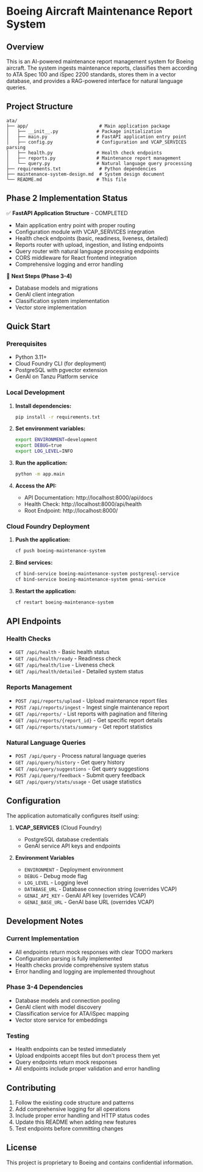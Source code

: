 # Boeing Aircraft Maintenance Report System

## Overview

This is an AI-powered maintenance report management system for Boeing aircraft. The system ingests maintenance reports, classifies them according to ATA Spec 100 and iSpec 2200 standards, stores them in a vector database, and provides a RAG-powered interface for natural language queries.

## Project Structure

```
ata/
├── app/                          # Main application package
│   ├── __init__.py              # Package initialization
│   ├── main.py                  # FastAPI application entry point
│   ├── config.py                # Configuration and VCAP_SERVICES parsing
│   ├── health.py                # Health check endpoints
│   ├── reports.py               # Maintenance report management
│   └── query.py                 # Natural language query processing
├── requirements.txt              # Python dependencies
├── maintenance-system-design.md  # System design document
└── README.md                    # This file
```

## Phase 2 Implementation Status

✅ **FastAPI Application Structure** - COMPLETED
- Main application entry point with proper routing
- Configuration module with VCAP_SERVICES integration
- Health check endpoints (basic, readiness, liveness, detailed)
- Reports router with upload, ingestion, and listing endpoints
- Query router with natural language processing endpoints
- CORS middleware for React frontend integration
- Comprehensive logging and error handling

🔄 **Next Steps (Phase 3-4)**
- Database models and migrations
- GenAI client integration
- Classification system implementation
- Vector store implementation

## Quick Start

### Prerequisites

- Python 3.11+
- Cloud Foundry CLI (for deployment)
- PostgreSQL with pgvector extension
- GenAI on Tanzu Platform service

### Local Development

1. **Install dependencies:**
   ```bash
   pip install -r requirements.txt
   ```

2. **Set environment variables:**
   ```bash
   export ENVIRONMENT=development
   export DEBUG=true
   export LOG_LEVEL=INFO
   ```

3. **Run the application:**
   ```bash
   python -m app.main
   ```

4. **Access the API:**
   - API Documentation: http://localhost:8000/api/docs
   - Health Check: http://localhost:8000/api/health
   - Root Endpoint: http://localhost:8000/

### Cloud Foundry Deployment

1. **Push the application:**
   ```bash
   cf push boeing-maintenance-system
   ```

2. **Bind services:**
   ```bash
   cf bind-service boeing-maintenance-system postgresql-service
   cf bind-service boeing-maintenance-system genai-service
   ```

3. **Restart the application:**
   ```bash
   cf restart boeing-maintenance-system
   ```

## API Endpoints

### Health Checks
- `GET /api/health` - Basic health status
- `GET /api/health/ready` - Readiness check
- `GET /api/health/live` - Liveness check
- `GET /api/health/detailed` - Detailed system status

### Reports Management
- `POST /api/reports/upload` - Upload maintenance report files
- `POST /api/reports/ingest` - Ingest single maintenance report
- `GET /api/reports/` - List reports with pagination and filtering
- `GET /api/reports/{report_id}` - Get specific report details
- `GET /api/reports/stats/summary` - Get report statistics

### Natural Language Queries
- `POST /api/query` - Process natural language queries
- `GET /api/query/history` - Get query history
- `GET /api/query/suggestions` - Get query suggestions
- `POST /api/query/feedback` - Submit query feedback
- `GET /api/query/stats/usage` - Get usage statistics

## Configuration

The application automatically configures itself using:

1. **VCAP_SERVICES** (Cloud Foundry)
   - PostgreSQL database credentials
   - GenAI service API keys and endpoints

2. **Environment Variables**
   - `ENVIRONMENT` - Deployment environment
   - `DEBUG` - Debug mode flag
   - `LOG_LEVEL` - Logging level
   - `DATABASE_URL` - Database connection string (overrides VCAP)
   - `GENAI_API_KEY` - GenAI API key (overrides VCAP)
   - `GENAI_BASE_URL` - GenAI base URL (overrides VCAP)

## Development Notes

### Current Implementation
- All endpoints return mock responses with clear TODO markers
- Configuration parsing is fully implemented
- Health checks provide comprehensive system status
- Error handling and logging are implemented throughout

### Phase 3-4 Dependencies
- Database models and connection pooling
- GenAI client with model discovery
- Classification service for ATA/iSpec mapping
- Vector store service for embeddings

### Testing
- Health endpoints can be tested immediately
- Upload endpoints accept files but don't process them yet
- Query endpoints return mock responses
- All endpoints include proper validation and error handling

## Contributing

1. Follow the existing code structure and patterns
2. Add comprehensive logging for all operations
3. Include proper error handling and HTTP status codes
4. Update this README when adding new features
5. Test endpoints before committing changes

## License

This project is proprietary to Boeing and contains confidential information.

